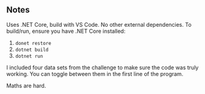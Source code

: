 ## Notes

Uses .NET Core, build with VS Code. No other external dependencies. To build/run, ensure you have .NET Core installed:

1. `donet restore`
2. `dotnet build`
3. `dotnet run`

I included four data sets from the challenge to make sure the code was truly working. You can toggle between them in the first line of the program.

Maths are hard.